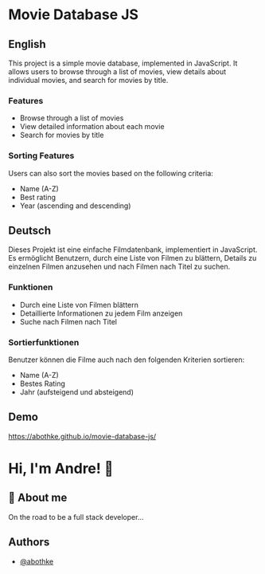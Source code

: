 # Movie Database JS

## English

This project is a simple movie database, implemented in JavaScript. It allows users to browse through a list of movies, view details about individual movies, and search for movies by title.

### Features

- Browse through a list of movies
- View detailed information about each movie
- Search for movies by title

### Sorting Features

Users can also sort the movies based on the following criteria:

- Name (A-Z)
- Best rating
- Year (ascending and descending)

## Deutsch

Dieses Projekt ist eine einfache Filmdatenbank, implementiert in JavaScript. Es ermöglicht Benutzern, durch eine Liste von Filmen zu blättern, Details zu einzelnen Filmen anzusehen und nach Filmen nach Titel zu suchen.

### Funktionen

- Durch eine Liste von Filmen blättern
- Detaillierte Informationen zu jedem Film anzeigen
- Suche nach Filmen nach Titel

### Sortierfunktionen

Benutzer können die Filme auch nach den folgenden Kriterien sortieren:

- Name (A-Z)
- Bestes Rating
- Jahr (aufsteigend und absteigend)

## Demo

https://abothke.github.io/movie-database-js/

# Hi, I'm Andre! 👋

## 🚀 About me

On the road to be a full stack developer...

## Authors

- [@abothke](https://www.github.com/abothke)
